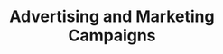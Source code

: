 ---
#preview details
title: "Advertising and Marketing Campaigns"
preview_title: "Advertising and <br>Marketing Campaigns"
short: "From concept to execution, we bring creative solutions to elevate your brand visibility and impact."

#full details
introTitle: <span class="mil-thin">Advertising</span><br> and <span class="mil-thin">Marketing</span> Campaigns

description:
  title: Your <span class="mil-thin">Approach</span> <br>and <span class="mil-thin">Work Specifics</span>
  content: Creating impactful marketing campaigns that communicate your brand message, engage your audience, and drive measurable results. From concept to execution, we bring creative solutions to elevate your brand visibility and impact.
  button:
    link: /projects
    label: View works

list:
  items:
    - label: "Digital Ads"
      value: "
      <p>Designing and deploying targeted online ads is crucial for reaching your ideal audience in a competitive digital landscape. Our approach focuses on creating eye-catching, relevant advertisements that capture attention and drive clicks. Utilizing platforms like Google Ads and social media, we tailor our strategies to meet your specific objectives and ensure maximum visibility.</p>
      <p>Our team conducts in-depth audience research to identify key demographics, interests, and behaviors, ensuring your ads reach the right people. We also implement A/B testing to continuously optimize ad performance, refining messaging, visuals, and placements for maximum impact. With our digital ad strategies, we help you achieve your marketing goals, whether that’s increasing brand awareness, generating leads, or driving sales.</p>
      "

    - label: "Social Media Marketing"
      value: "
      <p>Crafting engaging social media content and campaigns is essential for building community and driving interaction with your brand. We develop a tailored social media strategy that resonates with your audience, leveraging platforms like Facebook, Instagram, Twitter, and LinkedIn to create meaningful connections. Our content is designed to inform, entertain, and inspire, encouraging user engagement and fostering brand loyalty.</p>
      <p>We focus on creating visually appealing posts, stories, and videos that capture attention and encourage sharing. Our approach includes scheduling regular content, engaging with followers, and monitoring performance metrics to ensure that your social media presence remains vibrant and effective. By implementing targeted social media campaigns, we can amplify your brand message and expand your reach within your target market.</p>
      "

    - label: "Email Campaigns"
      value: "
      <p>Developing tailored email marketing strategies is a powerful way to convert leads into customers through personalized and persuasive communication. Our email campaigns focus on delivering relevant content directly to your audience's inbox, fostering relationships and encouraging repeat business. We craft compelling subject lines, engaging copy, and eye-catching designs to ensure your emails stand out.</p><p>We segment your audience based on their preferences, behaviors, and purchase history, allowing us to send targeted messages that resonate. By analyzing open rates, click-through rates, and conversion metrics, we continuously refine our strategies to improve performance. With effective email campaigns, you can nurture leads, drive traffic to your website, and boost sales.</p>
      "

    - label: "Campaign Analytics"
      value: "
      <p>Analyzing the performance of your advertising campaigns is crucial for understanding effectiveness and making data-driven decisions. Our campaign analytics focus on tracking key performance indicators (KPIs) to gauge success and identify areas for improvement. We utilize advanced analytics tools to monitor metrics such as impressions, clicks, conversions, and return on ad spend (ROAS).</p><p>By conducting thorough analyses of each campaign, we can uncover valuable insights that inform future marketing strategies. This iterative approach allows us to optimize ongoing campaigns in real-time, ensuring that your advertising efforts yield the best possible results. With our focus on analytics, we empower you to understand the impact of your campaigns and make informed decisions to enhance your marketing efforts.</p>
      "
---